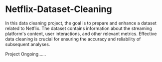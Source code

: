 # Netflix-Dataset-Cleaning

In this data cleaning project, the goal is to prepare and enhance a dataset related to Netflix. The dataset contains information about the streaming platform's content, user interactions, and other relevant metrics. Effective data cleaning is crucial for ensuring the accuracy and reliability of subsequent analyses.

Project Ongoing......
